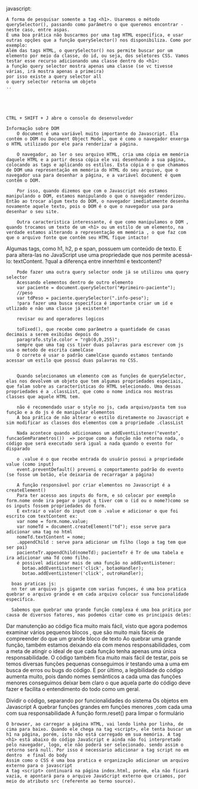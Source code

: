 javascript:
    
    A forma de pesquisar somente a tag <h1>. Usaremos o método querySelector(), passando como parâmetro o que queremos encontrar - neste caso, entre aspas.
    É uma boa prática não buscarmos por uma tag HTML específica, e usar outras opções que a função querySelector() nos disponibiliza. Como por exemplo:
    Além das tags HTML, o querySelector() nos permite buscar por um elemento por meio da classe, do id, ou seja, dos seletores CSS. Vamos testar esse recurso adicionando uma classe dentro do <h1>:
    a função query selector mostra apenas uma classe (se vc tivesse várias, irá mostra apenas a primeira)
    por isso existe a query selector all
    o query selector retorna um objeto
    ..

    

    
    
    CTRL + SHIFT + J abre o console do desenvolvedor

    Informação sobre DOM
        O document é uma variável muito importante do Javascript. Ela contém o DOM ou Document Object Model, que é como o navegador enxerga o HTML utilizado por ele para renderizar a página.

        O navegador, ao ler o seu arquivo HTML, cria uma cópia em memória daquele HTML e a partir dessa cópia ele vai desenhando a sua página, colocando as tags e aplicando os estilos. Esta cópia é o que chamamos de DOM uma representação em memória do HTML do seu arquivo, que o navegador usa para desenhar a página, e a variável document é quem contêm o DOM.

        Por isso, quando dizemos que com o Javascript nós estamos manipulando o DOM, estamos manipulando o que o navegador renderizou. Então ao trocar algum texto do DOM, o navegador imediatamente desenha novamente aquele texto, pois o DOM é o que o navegador usa para desenhar o seu site.

        Outra caracteristica interessante, é que como manipulamos o DOM , quando trocamos um texto de um <h1> ou um estilo de um elemento, na verdade estamos alterando a representação em memória , o que faz com que o arquivo fonte que contêm seu HTML fique intacto!

  Algumas tags, como h1, h2, p e span, possuem um conteúdo de texto. E para altera-las no JavaScript use uma propriedade que nos permite acessá-lo: textContent.
      ?qual a diferença entre innerhtml e textcontent?

        Pode fazer uma outra query selector onde já se utilizou uma query selector 
        Acessando elementos dentro de outro elemento
        var paciente = document.querySelector("#primeiro-paciente");
        //peso
        var tdPeso = paciente.querySelector(".info-peso");
        !para fazer uma busca especifica é importante criar um id e utlizado e não uma classe já existente!

        revisar ou and operadores logicos 

        toFixed(), que recebe como parâmetro a quantidade de casas decimais a serem exibidas depois do 
        paragrafo.style.color = "rgb(0,0,255)";
        sempre que uma tag css tiver duas palavras para escrever com js usa o metodo de escrita camelCase
        O correto é usar o padrão camelCase quando estamos tentando acessar um estilo que possuí duas palavras no CSS.

                
        Quando selecionamos um elemento com as funções de querySelector, elas nos devolvem um objeto que tem algumas propriedades especiais, que falam sobre as características do HTML selecionado. Uma dessas propriedades é a .classList, que como o nome indica nos mostras classes que aquele HTML tem.

        não é recomendado usar o style no js, cada arquivo/pasta tem sua função e a do js é de manipular elementos
        A boa prática de não alterar o estilo diretamente no Javascript e sim modificar as classes dos elementos com a propriedade .classList

        Nada acontece quando adicionamos um addEventListener("evento", funcaoSemParametros())  => porque como a função não retorna nada, o código que será executado será igual a nada quando o evento for disparado
 
        o .value é o que recebe entrada do usuário possui a propriedade value (como input)
        event.preventDefault() preveni o comportamento padrão do evento (se fosse um botão, ele deixaria de recarragar a página)

        A função responsável por criar elementos no Javascript é a createElement()
        Para ter acesso aos inputs do form, e só colocar por exemplo form.nome onde ira pegar o input q tiver com o (id ou o nome?)como se os inputs fossem propriedades do form.
        E extrair o valor do input com o .value e adicionar o que foi escrito com textContent ex:
        var nome = form.nome.value;
        var nomeTd = document.createElement("td"); esse serve para adicionar uma tag no html
        nomeTd.textContent = nome;
        .appendChild : serve para adicionar um filho (logo a tag tem que ser pai)
        pacienteTr.appendChild(nomeTd); pacienteTr é Tr de uma tabela e ira adicionar uma Td como filho.
        é possivel adicionar mais de uma função no addEventListener:
          botao.addEventListener('click', botaoHandler);
          botao.addEventListener('click', outroHandler);

      boas praticas js:
      nn ter um arquivo js gigante com varias funçoes, é uma boa pratica quebrar o arquivo grande e em cada arquivo colocar sua funcionalidade especifica. 

      Sabemos que quebrar uma grande função complexa é uma boa prática por causa de diversos fatores, mas podemos citar como os principais deles:

Dar manutenção ao código fica muito mais fácil, visto que agora podemos examinar vários pequenos blocos , que são muito mais fáceis de compreender do que um grande bloco de texto
Ao quebrar uma grande função, também estamos deixando ela com menos responsabilidades, com a meta de atingir o ideal de que cada função tenha apenas uma única responsabilidade.
O código também fica muito mais fácil de testar, pois se temos diversas funções pequenas conseguimos ir testando uma a uma em busca de erros ou bugs do código.
E por último, a legibilidade do código aumenta muito, pois dando nomes semânticos a cada uma das funções menores conseguimos deixar bem claro o que aquela parte do código deve fazer e facilita o entendimento do todo como um geral.

Dividir o código, separando por funcionalidades do sistema
Os objetos em Javascript
A quebrar funções grandes em funções menores ,com cada uma com sua responsabilidade
A função form.reset() para limpar o formulário


    O browser, ao carregar a página HTML, vai lendo linha por linha, de cima para baixo. Quando ele chega na tag <script>, ele tenta buscar um h1 na página, porém, isto não está carregado em sua memória. A tag <h1> está abaixo do código JavaScript e ainda não foi interpretado pelo navegador, logo, ele não poderá ser selecionado. sendo assim o retorno será null. Por isso é necessario adicionar a tag script no em dentro  e final do body
    Assim como o CSS é uma boa pratica e organização adicionar um arquivo externo para o javascript
    A tag <script> continuará na página index.html, porém, ela não ficará vazia, e apontará para o arquivo JavaScript externo que criamos, por meio do atributo src (referente ao termo source).